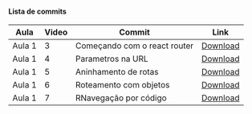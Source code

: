 #### Lista de commits
Aula | Video | Commit | Link
------ | ------ | ------ | ------
Aula 1 | 3 | Começando com o react router | [Download](https://github.com/treinaweb/treinaweb-react-router-v2/archive/afea5bda849c0c2489533c9a02294573bdd3ca81.zip)
Aula 1 | 4 | Parametros na URL | [Download](https://github.com/treinaweb/treinaweb-react-router-v2/archive/812e142054faf4e47e59c7492d0b0afed016f969.zip)
Aula 1 | 5 | Aninhamento de rotas | [Download](https://github.com/treinaweb/treinaweb-react-router-v2/archive/fc83ae0089a1d958559c334b2cd09e883c6c7654.zip)
Aula 1 | 6 | Roteamento com objetos | [Download](https://github.com/treinaweb/treinaweb-react-router-v2/archive/22c2382e13a35663b64474bfb602abfe30b6caa2.zip)
Aula 1 | 7 | RNavegação por código | [Download](https://github.com/treinaweb/treinaweb-react-router-v2/archive/refs/heads/main.zip)
